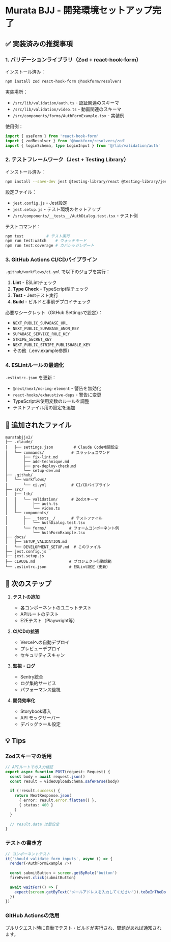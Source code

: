 # Murata BJJ - 開発環境セットアップ完了

## ✅ 実装済みの推奨事項

### 1. **バリデーションライブラリ（Zod + react-hook-form）**

インストール済み：
```bash
npm install zod react-hook-form @hookform/resolvers
```

実装場所：
- `/src/lib/validation/auth.ts` - 認証関連のスキーマ
- `/src/lib/validation/video.ts` - 動画関連のスキーマ
- `/src/components/forms/AuthFormExample.tsx` - 実装例

使用例：
```typescript
import { useForm } from 'react-hook-form'
import { zodResolver } from '@hookform/resolvers/zod'
import { loginSchema, type LoginInput } from '@/lib/validation/auth'
```

### 2. **テストフレームワーク（Jest + Testing Library）**

インストール済み：
```bash
npm install --save-dev jest @testing-library/react @testing-library/jest-dom jest-environment-jsdom @types/jest
```

設定ファイル：
- `jest.config.js` - Jest設定
- `jest.setup.js` - テスト環境のセットアップ
- `/src/components/__tests__/AuthDialog.test.tsx` - テスト例

テストコマンド：
```bash
npm test          # テスト実行
npm run test:watch    # ウォッチモード
npm run test:coverage # カバレッジレポート
```

### 3. **GitHub Actions CI/CDパイプライン**

`.github/workflows/ci.yml` で以下のジョブを実行：

1. **Lint** - ESLintチェック
2. **Type Check** - TypeScript型チェック
3. **Test** - Jestテスト実行
4. **Build** - ビルドと事前デプロイチェック

必要なシークレット（GitHub Settingsで設定）：
- `NEXT_PUBLIC_SUPABASE_URL`
- `NEXT_PUBLIC_SUPABASE_ANON_KEY`
- `SUPABASE_SERVICE_ROLE_KEY`
- `STRIPE_SECRET_KEY`
- `NEXT_PUBLIC_STRIPE_PUBLISHABLE_KEY`
- その他（.env.example参照）

### 4. **ESLintルールの最適化**

`.eslintrc.json` を更新：
- `@next/next/no-img-element` - 警告を無効化
- `react-hooks/exhaustive-deps` - 警告に変更
- TypeScript未使用変数のルールを調整
- テストファイル用の設定を追加

## 📁 追加されたファイル

```
muratabjjv2/
├── .claude/
│   ├── settings.json         # Claude Code権限設定
│   └── commands/            # スラッシュコマンド
│       ├── fix-lint.md
│       ├── add-technique.md
│       ├── pre-deploy-check.md
│       └── setup-dev.md
├── .github/
│   └── workflows/
│       └── ci.yml           # CI/CDパイプライン
├── src/
│   ├── lib/
│   │   └── validation/      # Zodスキーマ
│   │       ├── auth.ts
│   │       └── video.ts
│   └── components/
│       ├── __tests__/       # テストファイル
│       │   └── AuthDialog.test.tsx
│       └── forms/          # フォームコンポーネント例
│           └── AuthFormExample.tsx
├── docs/
│   ├── SETUP_VALIDATION.md
│   └── DEVELOPMENT_SETUP.md  # このファイル
├── jest.config.js
├── jest.setup.js
├── CLAUDE.md               # プロジェクト行動規範
└── .eslintrc.json          # ESLint設定（更新）
```

## 🚀 次のステップ

1. **テストの追加**
   - 各コンポーネントのユニットテスト
   - APIルートのテスト
   - E2Eテスト（Playwright等）

2. **CI/CDの拡張**
   - Vercelへの自動デプロイ
   - プレビューデプロイ
   - セキュリティスキャン

3. **監視・ログ**
   - Sentry統合
   - ログ集約サービス
   - パフォーマンス監視

4. **開発効率化**
   - Storybook導入
   - API モックサーバー
   - デバッグツール設定

## 💡 Tips

### Zodスキーマの活用
```typescript
// APIルートでの入力検証
export async function POST(request: Request) {
  const body = await request.json()
  const result = videoUploadSchema.safeParse(body)
  
  if (!result.success) {
    return NextResponse.json(
      { error: result.error.flatten() },
      { status: 400 }
    )
  }
  
  // result.data は型安全
}
```

### テストの書き方
```typescript
// コンポーネントテスト
it('should validate form inputs', async () => {
  render(<AuthFormExample />)
  
  const submitButton = screen.getByRole('button')
  fireEvent.click(submitButton)
  
  await waitFor(() => {
    expect(screen.getByText('メールアドレスを入力してください')).toBeInTheDocument()
  })
})
```

### GitHub Actionsの活用
プルリクエスト時に自動でテスト・ビルドが実行され、問題があれば通知されます。